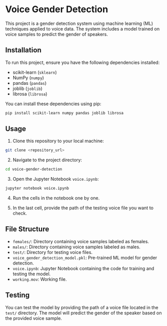 # Voice Gender Detection

This project is a gender detection system using machine learning (ML) techniques applied to voice data. The system includes a model trained on voice samples to predict the gender of speakers.

## Installation

To run this project, ensure you have the following dependencies installed:

- scikit-learn (`sklearn`)
- NumPy (`numpy`)
- pandas (`pandas`)
- joblib (`joblib`)
- librosa (`librosa`)

You can install these dependencies using pip:

```bash
pip install scikit-learn numpy pandas joblib librosa
```

## Usage

1. Clone this repository to your local machine:

```bash
git clone <repository_url>
```

2. Navigate to the project directory:

```bash
cd voice-gender-detection
```

3. Open the Jupyter Notebook `voice.ipynb`:

```bash
jupyter notebook voice.ipynb
```

4. Run the cells in the notebook one by one.

5. In the last cell, provide the path of the testing voice file you want to check.

## File Structure

- `females/`: Directory containing voice samples labeled as females.
- `males/`: Directory containing voice samples labeled as males.
- `test/`: Directory for testing voice files.
- `voice_gender_detection_model.pkl`: Pre-trained ML model for gender detection.
- `voice.ipynb`: Jupyter Notebook containing the code for training and testing the model.
- `working.mov`: Working file.

## Testing

You can test the model by providing the path of a voice file located in the `test/` directory. The model will predict the gender of the speaker based on the provided voice sample.
